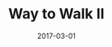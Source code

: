 ---
title: Way to Walk II
articlename: >-
  A Trial of Financial and Social Incentives to Increase Older Adults' Walking
date: 2017-03-01
summary: >-
  Incentive schemes that use donations to a charity of choice, personal financial incentives, or a combination of the two can each increase older adults’ initial uptake of increased levels of walking.
authors: >-
  Kristin A.HarkinsBA, Jeffrey T.Kullgren MD, MS, MPH; Scarlett L.Bellamy ScD; Jason Karlawish MD; Karen Glanz PhD, MPH
source: 'http://www.sciencedirect.com/science/article/pii/S0749379716306122'
---
